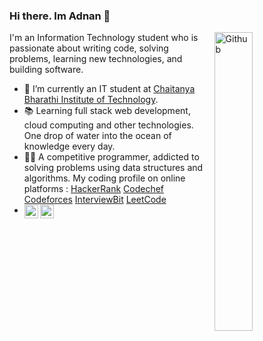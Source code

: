 ### Hi there. Im Adnan 👋

<img width="35%" align="right" alt="Github" src="https://user-images.githubusercontent.com/48678280/88862734-4903af80-d201-11ea-968b-9c939d88a37c.gif" />

I'm an Information Technology student who is passionate about writing code, solving problems, learning new technologies, and building software.

- 🔭 I’m currently an IT student at [Chaitanya Bharathi Institute of Technology](https://www.cbit.ac.in/).
- 📚 Learning full stack web development, cloud computing and other technologies. One drop of water into the ocean of knowledge every day.
- 👨‍💻 A competitive programmer, addicted to solving problems using data structures and algorithms. 
      My coding profile on online platforms :
      [HackerRank](https://www.hackerrank.com/shaikabdullahad1)
      [Codechef](https://www.codechef.com/users/abdullahadnan) 
      [Codeforces](https://codeforces.com/profile/shaikabdullahadnan) 
      [InterviewBit](https://www.interviewbit.com/profile/abdullah-adnan) 
      [LeetCode](https://leetcode.com/Shaik_Abdullah_Adnan/)
- <a href="https://www.linkedin.com/in/abdullah-adnan-2a37a41ab/">
  <img align="left" alt="Adnan's LinkdeIn" width="22px" src="https://cdn.jsdelivr.net/npm/simple-icons@v3/icons/linkedin.svg" /> </a> <a href="https://www.facebook.com/shaikabdullahadnan"> <img align="left" alt="Adnan's Facebook" width="22px" src="https://cdn.jsdelivr.net/npm/simple-icons@v3/icons/facebook.svg" />
</a>

